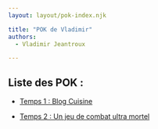 ```yaml
---
layout: layout/pok-index.njk

title: "POK de Vladimir"
authors:
  - Vladimir Jeantroux 

---
```

## Liste des POK : 

- [Temps 1 : Blog Cuisine](./temps-1)

- [Temps 2 : Un jeu de combat ultra mortel](./temps-2)